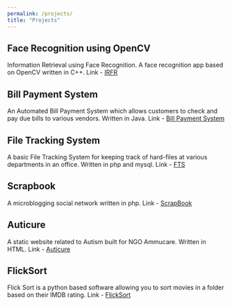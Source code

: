 ```yaml
---
permalink: /projects/
title: "Projects"
---
```


## Face Recognition using OpenCV

Information Retrieval using Face Recognition. A face recognition app based on OpenCV written in C++.
Link - [IRFR](https://github.com/rogueleader/irfr)
  
  
## Bill Payment System

An Automated Bill Payment System which allows customers to check and pay due bills to various vendors. Written in Java.
Link - [Bill Payment System](https://github.com/rogueleader/Bill-Payment-System)


## File Tracking System

A basic File Tracking System for keeping track of hard-files at various departments in an office. Written in php and mysql.
Link - [FTS](https://github.com/rogueleader/FTS)


## Scrapbook

A microblogging social network written in php.
Link - [ScrapBook](https://github.com/rogueleader/Scrapbook)


## Auticure

A static website related to Autism built for NGO Ammucare. Written in HTML.
Link - [Auticure](http://rogueleader.github.io/autiCure-web/)


## FlickSort

Flick Sort is a python based software allowing you to sort movies in a folder based on their IMDB rating.
Link - [FlickSort](https://github.com/rohanjoshi81/FlickSort)
 
